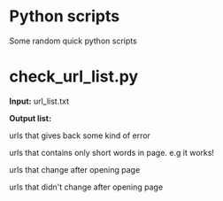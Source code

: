 # Python scripts
Some random quick python scripts

# check_url_list.py

**Input:** url_list.txt

**Output list:**

urls that gives back some kind of error

urls that contains only short words in page. e.g it works!

urls that change after opening page

urls that didn't change after opening page
